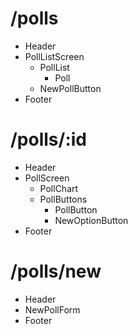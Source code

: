 # /polls
* Header
* PollListScreen
  * PollList
    * Poll
  * NewPollButton
* Footer

# /polls/:id
* Header
* PollScreen
  * PollChart
  * PollButtons
    * PollButton
    * NewOptionButton
* Footer

# /polls/new
* Header
* NewPollForm
* Footer
